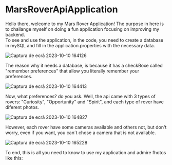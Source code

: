 # MarsRoverApiApplication

Hello there, welcome to my Mars Rover Application! The purpose in here is to challange myself on doing a fun application focusing on improving my backend.
<br>
To see and use the application, in the code, you need to create a database in mySQL and fill in the application.properties with the necessary data.

![Captura de ecrã 2023-10-10 164126](https://github.com/jose5556/MarsRoverApiApplication/assets/130366439/4e7105c1-6c22-4fd6-a5e7-8b43c535f25c)

The reason why it needs a database, is because it has a checkBoxe called "remember preferences" that allow you literally remember your preferences.

![Captura de ecrã 2023-10-10 164413](https://github.com/jose5556/MarsRoverApiApplication/assets/130366439/cf0cf881-450e-4268-9d76-ea8e37949dfa)

Now, what preferences? do you ask. Well, the api came with 3 types of rovers: "Curiosity", "Opportunity" and "Spirit", and each type of rover have diferent photos.

![Captura de ecrã 2023-10-10 164827](https://github.com/jose5556/MarsRoverApiApplication/assets/130366439/3f81600d-33bf-4dec-8986-b13b51d9814f)

However, each rover have some cameras available and others not, but don't worry, even if you want, you can´t chose a camera that is not available.

![Captura de ecrã 2023-10-10 165228](https://github.com/jose5556/MarsRoverApiApplication/assets/130366439/4a00be2f-2a16-49d0-93b4-46dc1a772de6)

To end, this is all you need to know to use my application and admire fhotos like this: 





